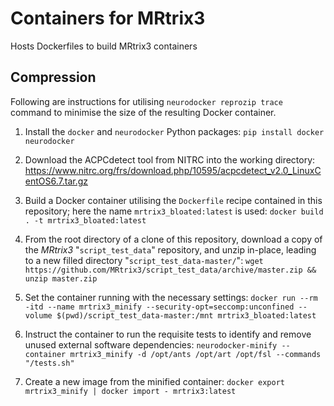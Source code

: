 # Containers for MRtrix3

Hosts Dockerfiles to build MRtrix3 containers

## Compression

Following are instructions for utilising `neurodocker reprozip trace` command to minimise the size of the resulting Docker container.

1.  Install the `docker` and `neurodocker` Python packages:
    `pip install docker neurodocker`
    
1.  Download the ACPCdetect tool from NITRC into the working directory:
    https://www.nitrc.org/frs/download.php/10595/acpcdetect_v2.0_LinuxCentOS6.7.tar.gz

1.  Build a Docker container utilising the `Dockerfile` recipe contained in this repository; here the name `mrtrix3_bloated:latest` is used:
    `docker build . -t mrtrix3_bloated:latest`

1.  From the root directory of a clone of this repository, download a copy of the *MRtrix3* "`script_test_data`" repository, and unzip in-place, leading to a new filled directory "`script_test_data-master/`":
    `wget https://github.com/MRtrix3/script_test_data/archive/master.zip && unzip master.zip`

1.  Set the container running with the necessary settings:
    `docker run --rm -itd --name mrtrix3_minify --security-opt=seccomp:unconfined --volume $(pwd)/script_test_data-master:/mnt mrtrix3_bloated:latest`

1.  Instruct the container to run the requisite tests to identify and remove unused external software dependencies:
    `neurodocker-minify --container mrtrix3_minify -d /opt/ants /opt/art /opt/fsl --commands "/tests.sh"`

1.  Create a new image from the minified container:
    `docker export mrtrix3_minify | docker import - mrtrix3:latest`

